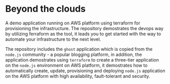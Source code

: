 # Beyond the clouds
A demo application running on AWS platform using terraform for provisioning the infrastructure.
The repository demostrates the devops way by utilizing ferraform as the tool, it leads you to get started with the way to automate your infrastructure to the next level.

The repository includes the `ghost` application which is copied from the `node.js` community - a popular blogging platform, in addition, the application demostrates using `terraform` to create a three-tier application on the `node.js` environment on AWS platform, it demostrates how to automatically create, update, provisioning and deploying `node.js` application on the AWS platform with high availability, fault-tolerant and security.
